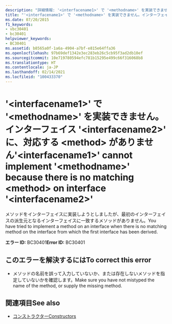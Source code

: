 ```yaml
---
description: "詳細情報: '<interfacename1>' で '<methodname>' を実装できません。インターフェイス '<interfacename2>' に、対応する <method> がありません"
title: "'<interfacename1>' で '<methodname>' を実装できません。インターフェイス '<interfacename2>' に、対応する <method> がありません"
ms.date: 07/20/2015
f1_keywords:
- vbc30401
- bc30401
helpviewer_keywords:
- BC30401
ms.assetid: b8565a0f-1a6a-4904-a7bf-e815e64ffa36
ms.openlocfilehash: 97b69def1342e3ec283eb26c5cb95f3ad2db10ef
ms.sourcegitcommit: 10e719780594efc781b15295e499c66f316068b8
ms.translationtype: HT
ms.contentlocale: ja-JP
ms.lasthandoff: 02/14/2021
ms.locfileid: "100433370"
---
```

# <a name="interfacename1-cannot-implement-methodname-because-there-is-no-matching-method-on-interface-interfacename2"></a><span data-ttu-id="45542-103">'\<interfacename1>' で '\<methodname>' を実装できません。インターフェイス '\<interfacename2>' に、対応する \<method> がありません</span><span class="sxs-lookup"><span data-stu-id="45542-103">'\<interfacename1>' cannot implement '\<methodname>' because there is no matching \<method> on interface '\<interfacename2>'</span></span>

<span data-ttu-id="45542-104">メソッドをインターフェイスに実装しようとしましたが、最初のインターフェイスの派生元となるインターフェイスに一致するメソッドがありません。</span><span class="sxs-lookup"><span data-stu-id="45542-104">You have tried to implement a method on an interface when there is no matching method on the interface from which the first interface has been derived.</span></span>  
  
 <span data-ttu-id="45542-105">**エラー ID:** BC30401</span><span class="sxs-lookup"><span data-stu-id="45542-105">**Error ID:** BC30401</span></span>  
  
## <a name="to-correct-this-error"></a><span data-ttu-id="45542-106">このエラーを解決するには</span><span class="sxs-lookup"><span data-stu-id="45542-106">To correct this error</span></span>  
  
- <span data-ttu-id="45542-107">メソッドの名前を誤って入力していないか、または存在しないメソッドを指定していないかを確認します。</span><span class="sxs-lookup"><span data-stu-id="45542-107">Make sure you have not mistyped the name of the method, or supply the missing method.</span></span>  
  
## <a name="see-also"></a><span data-ttu-id="45542-108">関連項目</span><span class="sxs-lookup"><span data-stu-id="45542-108">See also</span></span>

- [<span data-ttu-id="45542-109">コンストラクター</span><span class="sxs-lookup"><span data-stu-id="45542-109">Constructors</span></span>](../programming-guide/concepts/object-oriented-programming.md#constructors)
